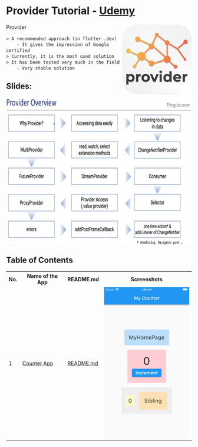 # Provider Tutorial - [Udemy](https://freecoursesites.com/flutter-provider-essential-course-english/)

<img align="right" src="assets/playstore.png" height="190"></img>
Provider

```
> A recommended approach (in flutter .dev)
    - It gives the impression of Google certified
> Currently, it is the most used solution
> It has been tested very much in the field
    - Very stable solution
```

## Slides:

<img align="center" src="screenshots/overview.png" height="400"></img>

## Table of Contents

<table align="center" style="margin: 0px auto;">
  <tr>
    <th>No.</th>
    <th>Name of the App</th>
    <th>README.md</th>
    <th>Screenshots</th>
  </tr>
  <tr>
    <td>1</td>
    <td><a href="/lib/0_provider_overview/provider_overview_01/counter.dart">Counter App</a></td>
    <td><a href="/lib/0_provider_overview/README.md">README.md</a></td>
    <td><img align="right" src="screenshots/counterApp.png" width="250"></img></td>
  </tr>

</table>
